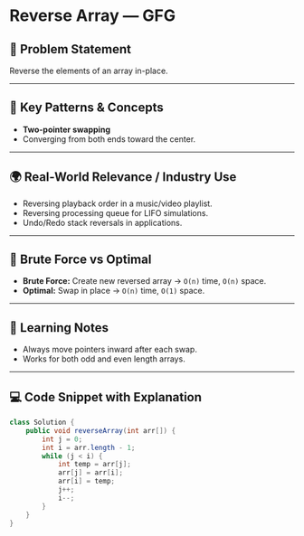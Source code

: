 # Reverse Array — GFG

## 📜 Problem Statement
Reverse the elements of an array in-place.

---

## 🧩 Key Patterns & Concepts
- **Two-pointer swapping**
- Converging from both ends toward the center.

---

## 🌍 Real-World Relevance / Industry Use
- Reversing playback order in a music/video playlist.
- Reversing processing queue for LIFO simulations.
- Undo/Redo stack reversals in applications.

---

## 🥊 Brute Force vs Optimal
- **Brute Force:** Create new reversed array → `O(n)` time, `O(n)` space.
- **Optimal:** Swap in place → `O(n)` time, `O(1)` space.

---

## 📒 Learning Notes
- Always move pointers inward after each swap.
- Works for both odd and even length arrays.

---

## 💻 Code Snippet with Explanation
```java
class Solution {
    public void reverseArray(int arr[]) {
        int j = 0;
        int i = arr.length - 1;
        while (j < i) {
            int temp = arr[j];
            arr[j] = arr[i];
            arr[i] = temp;
            j++;
            i--;
        }
    }
}